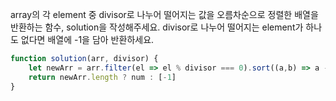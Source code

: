 array의 각 element 중 divisor로 나누어 떨어지는 값을 오름차순으로 정렬한 배열을 반환하는 함수, solution을 작성해주세요.
divisor로 나누어 떨어지는 element가 하나도 없다면 배열에 -1을 담아 반환하세요.

```js
function solution(arr, divisor) {
    let newArr = arr.filter(el => el % divisor === 0).sort((a,b) => a - b);
    return newArr.length ? num : [-1]
}
```
